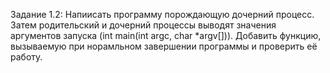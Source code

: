 Задание 1.2: Напиисать программу порождающую дочерний процесс. Затем родительский и дочерний процессы выводят значения аргументов запуска
 (int main(int argc, char *argv[])).
Добавить функцию, вызываемую при норамльном завершении программы и проверить её работу.
